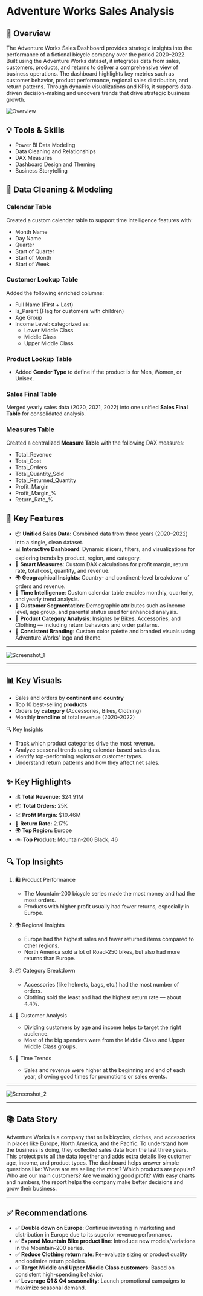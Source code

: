 # Adventure Works Sales Analysis



## 📌 Overview

The Adventure Works Sales Dashboard provides strategic insights into the performance of a fictional bicycle company over the period 2020–2022. Built using the Adventure Works dataset, it integrates data from sales, customers, products, and returns to deliver a comprehensive view of business operations. 
The dashboard highlights key metrics such as customer behavior, product performance, regional sales distribution, and return patterns. Through dynamic visualizations and KPIs, it supports data-driven decision-making and uncovers trends that drive strategic business growth.


![Overview](https://github.com/user-attachments/assets/34636b7b-0c87-455d-94a6-2e872468ff5b)



## 💡 Tools & Skills 

- Power BI Data Modeling
- Data Cleaning and Relationships
- DAX Measures 
- Dashboard Design and Theming
- Business Storytelling

## 🧹 Data Cleaning & Modeling

###  Calendar Table
Created a custom calendar table to support time intelligence features with:
- Month Name
- Day Name
- Quarter
- Start of Quarter
- Start of Month
- Start of Week

###  Customer Lookup Table
Added the following enriched columns:
- Full Name (First + Last)
- Is_Parent (Flag for customers with children)
- Age Group
- Income Level: categorized as:
  - Lower Middle Class  
  - Middle Class  
  - Upper Middle Class

###  Product Lookup Table
- Added **Gender Type** to define if the product is for Men, Women, or Unisex.

###  Sales Final Table
Merged yearly sales data (2020, 2021, 2022) into one unified **Sales Final Table** for consolidated analysis.

###  Measures Table
Created a centralized **Measure Table** with the following DAX measures:

- Total_Revenue
- Total_Cost
- Total_Orders
- Total_Quantity_Sold
- Total_Returned_Quantity
- Profit_Margin
- Profit_Margin_%
- Return_Rate_%


## 🚀 Key Features

- 📦 **Unified Sales Data**: Combined data from three years (2020–2022) into a single, clean dataset.
- 📊 **Interactive Dashboard**: Dynamic slicers, filters, and visualizations for exploring trends by product, region, and category.
- 🧠 **Smart Measures**: Custom DAX calculations for profit margin, return rate, total cost, quantity, and revenue.
- 🌍 **Geographical Insights**: Country- and continent-level breakdown of orders and revenue.
- 📆 **Time Intelligence**: Custom calendar table enables monthly, quarterly, and yearly trend analysis.
- 👥 **Customer Segmentation**: Demographic attributes such as income level, age group, and parental status used for enhanced analysis.
- 🧺 **Product Category Analysis**: Insights by Bikes, Accessories, and Clothing — including return behaviors and order patterns.
- 🎨 **Consistent Branding**: Custom color palette and branded visuals using Adventure Works' logo and theme.

---

![Screenshot_1](https://github.com/user-attachments/assets/16599c54-a427-40e5-8fec-c383a3677639)


---

## 📊 Key Visuals
-  Sales and orders by **continent** and **country**
-  Top 10 best-selling **products**
-  Orders by **category** (Accessories, Bikes, Clothing)
-  Monthly **trendline** of total revenue (2020–2022)

🔍 Key Insights
- Track which product categories drive the most revenue.
- Analyze seasonal trends using calendar-based sales data.
- Identify top-performing regions or customer types.
- Understand return patterns and how they affect net sales.

## ✨ Key Highlights

- 💰 **Total Revenue:** $24.91M
- 📦 **Total Orders:** 25K
- 💹 **Profit Margin:** $10.46M
- 🔁 **Return Rate:** 2.17%
- 🌍 **Top Region:** Europe
- 🚲 **Top Product:** Mountain-200 Black, 46

 


## 🔍 Top Insights 

1. 🛍️ Product Performance
   - The Mountain-200 bicycle series made the most money and had the most orders.
   - Products with higher profit usually had fewer returns, especially in Europe.

2. 🌍 Regional Insights
   - Europe had the highest sales and fewer returned items compared to other regions.
   - North America sold a lot of Road-250 bikes, but also had more returns than Europe.

3. 📦 Category Breakdown
   - Accessories (like helmets, bags, etc.) had the most number of orders.
   - Clothing sold the least and had the highest return rate — about 4.4%.

4. 👤 Customer Analysis
   - Dividing customers by age and income helps to target the right audience.
   - Most of the big spenders were from the Middle Class and Upper Middle Class groups.

5. 📅 Time Trends
   - Sales and revenue were higher at the beginning and end of each year, showing good times for promotions or sales events.
---

![Screenshot_2](https://github.com/user-attachments/assets/3df68078-f9db-405d-b2d4-d82b2ac7b4c7)

 --- 

## 📚 Data Story

Adventure Works is a company that sells bicycles, clothes, and accessories in places like Europe, North America, and the Pacific. To understand how the business is doing, they collected sales data from the last three years. This project puts all the data together and adds extra details like customer age, income, and product types. The dashboard helps answer simple questions like: Where are we selling the most? Which products are popular? Who are our main customers? Are we making good profit? With easy charts and numbers, the report helps the company make better decisions and grow their business.

---

## ✅ Recommendations

- ✅ **Double down on Europe**: Continue investing in marketing and distribution in Europe due to its superior revenue performance.
- ✅ **Expand Mountain Bike product line**: Introduce new models/variations in the Mountain-200 series.
- ✅ **Reduce Clothing return rate**: Re-evaluate sizing or product quality and optimize return policies.
- ✅ **Target Middle and Upper Middle Class customers**: Based on consistent high-spending behavior.
- ✅ **Leverage Q1 & Q4 seasonality**: Launch promotional campaigns to maximize seasonal demand.


